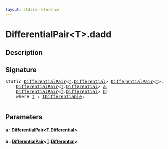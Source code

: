 ```yaml
---
layout: stdlib-reference
---
```


# DifferentialPair\<T\>\.dadd

## Description





## Signature 

<pre>
<span class='code_keyword'>static</span> <a href="../index.html" class="code_type">DifferentialPair</a>&lt;<a href="../index.html#typeparam-T" class="code_type">T</a>.<a href="../differential-0.html" class="code_type">Differential</a>&gt; <a href="../index.html" class="code_type">DifferentialPair</a>&lt;<a href="../index.html#typeparam-T" class="code_type">T</a>&gt;.<a href=".html">dadd</a>(
    <a href="../index.html" class="code_type">DifferentialPair</a>&lt;<a href="../index.html#typeparam-T" class="code_type">T</a>.<a href="../differential-0.html" class="code_type">Differential</a>&gt; <a href=".html#decl-a" class="code_param">a</a>,
    <a href="../index.html" class="code_type">DifferentialPair</a>&lt;<a href="../index.html#typeparam-T" class="code_type">T</a>.<a href="../differential-0.html" class="code_type">Differential</a>&gt; <a href=".html#decl-b" class="code_param">b</a>)
    <span class='code_keyword'>where</span> <a href="../index.html#typeparam-T" class="code_type">T</a> : <a href="../../../interfaces/idifferentiable-01/index.html" class="code_type">IDifferentiable</a>;

</pre>

## Parameters

####  <a id="decl-a"></a>a  : [DifferentialPair](../index.html)\<[T](../index.html#typeparam-T)\.[Differential](../differential-0.html)\>
####  <a id="decl-b"></a>b  : [DifferentialPair](../index.html)\<[T](../index.html#typeparam-T)\.[Differential](../differential-0.html)\>

